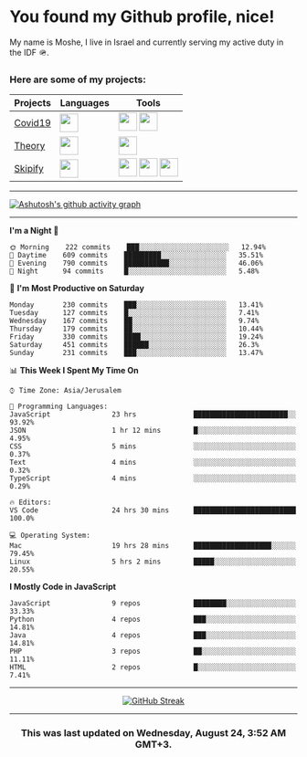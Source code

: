 <h1>You found my Github profile, nice!</h1>
<p>
    My name is Moshe, I live in Israel and currently serving my active duty in the IDF 🪖.
</p>

<h3>Here are some of my projects:</h3>

| Projects                                          | Languages                                                                                   | Tools                                                                                                                                                                                                                                                                       |
| ------------------------------------------------- | ------------------------------------------------------------------------------------------- | --------------------------------------------------------------------------------------------------------------------------------------------------------------------------------------------------------------------------------------------------------------------------- |
| [Covid19](https://github.com/jewishmoses/covid19) | <img height="32" width="32" src="https://unpkg.com/simple-icons@v6/icons/php.svg" />        | <img height="32" width="32" src="https://unpkg.com/simple-icons@v6/icons/laravel.svg" /> <img height="32" width="32" src="https://unpkg.com/simple-icons@v6/icons/livewire.svg" />                                                                                          |
| [Theory](https://github.com/jewishmoses/theory)   | <img height="32" width="32" src="https://unpkg.com/simple-icons@v6/icons/python.svg" />     | <img height="32" width="32" src="https://unpkg.com/simple-icons@v6/icons/django.svg" />                                                                                                                                                                                     |
| [Skipify](https://github.com/jewishmoses/skipify) | <img height="32" width="32" src="https://unpkg.com/simple-icons@v6/icons/javascript.svg" /> | <img height="32" width="32" src="https://unpkg.com/simple-icons@v6/icons/sqlite.svg" /> <img height="32" width="32" src="https://unpkg.com/simple-icons@v6/icons/sequelize.svg" /> <img height="32" width="32" src="https://unpkg.com/simple-icons@v6/icons/express.svg" /> |

<hr />

[![Ashutosh's github activity graph](https://activity-graph.herokuapp.com/graph?username=jewishmoses&theme=github&bg_color=fff&line=216e39&color=000&point=000)](https://github.com/jewishmoses/github-readme-activity-graph)

<hr />

<!--START_SECTION:waka-->
**I'm a Night 🦉** 

```text
🌞 Morning    222 commits    ███░░░░░░░░░░░░░░░░░░░░░░   12.94% 
🌆 Daytime    609 commits    █████████░░░░░░░░░░░░░░░░   35.51% 
🌃 Evening    790 commits    ███████████░░░░░░░░░░░░░░   46.06% 
🌙 Night      94 commits     █░░░░░░░░░░░░░░░░░░░░░░░░   5.48%

```
📅 **I'm Most Productive on Saturday** 

```text
Monday       230 commits    ███░░░░░░░░░░░░░░░░░░░░░░   13.41% 
Tuesday      127 commits    █░░░░░░░░░░░░░░░░░░░░░░░░   7.41% 
Wednesday    167 commits    ██░░░░░░░░░░░░░░░░░░░░░░░   9.74% 
Thursday     179 commits    ██░░░░░░░░░░░░░░░░░░░░░░░   10.44% 
Friday       330 commits    ████░░░░░░░░░░░░░░░░░░░░░   19.24% 
Saturday     451 commits    ██████░░░░░░░░░░░░░░░░░░░   26.3% 
Sunday       231 commits    ███░░░░░░░░░░░░░░░░░░░░░░   13.47%

```


📊 **This Week I Spent My Time On** 

```text
⌚︎ Time Zone: Asia/Jerusalem

💬 Programming Languages: 
JavaScript               23 hrs              ███████████████████████░░   93.92% 
JSON                     1 hr 12 mins        █░░░░░░░░░░░░░░░░░░░░░░░░   4.95% 
CSS                      5 mins              ░░░░░░░░░░░░░░░░░░░░░░░░░   0.37% 
Text                     4 mins              ░░░░░░░░░░░░░░░░░░░░░░░░░   0.32% 
TypeScript               4 mins              ░░░░░░░░░░░░░░░░░░░░░░░░░   0.29%

🔥 Editors: 
VS Code                  24 hrs 30 mins      █████████████████████████   100.0%

💻 Operating System: 
Mac                      19 hrs 28 mins      ███████████████████░░░░░░   79.45% 
Linux                    5 hrs 2 mins        █████░░░░░░░░░░░░░░░░░░░░   20.55%

```

**I Mostly Code in JavaScript** 

```text
JavaScript               9 repos             ████████░░░░░░░░░░░░░░░░░   33.33% 
Python                   4 repos             ███░░░░░░░░░░░░░░░░░░░░░░   14.81% 
Java                     4 repos             ███░░░░░░░░░░░░░░░░░░░░░░   14.81% 
PHP                      3 repos             ██░░░░░░░░░░░░░░░░░░░░░░░   11.11% 
HTML                     2 repos             █░░░░░░░░░░░░░░░░░░░░░░░░   7.41%

```



<!--END_SECTION:waka-->

<hr />

<div align="center">

[![GitHub Streak](https://github-readme-streak-stats.herokuapp.com?user=jewishmoses&date_format=M%20j%5B%2C%20Y%5D)](https://git.io/streak-stats)

</div>

<hr/>

<div align="center">
    <h3>This was last updated on Wednesday, August 24, 3:52 AM GMT+3.</h3>
</div>
